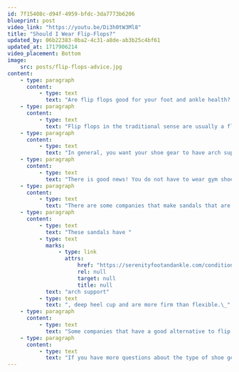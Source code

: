 ```yaml
---
id: 7f15408c-d94f-4959-bfdc-3da7773b6206
blueprint: post
video_link: "https://youtu.be/Di3h0tW3Ml8"
title: "Should I Wear Flip-Flops?"
updated_by: 06b22383-0ba2-4c31-a8de-ab3b25c4bf61
updated_at: 1717906214
video_placement: Bottom
image:
    src: posts/flip-flops-advice.jpg
content:
    - type: paragraph
      content:
          - type: text
            text: "Are flip flops good for your foot and ankle health? Are flip flops something I should or should not wear? Are there flip flops that are good for your feet? If you have ever wondered any of these questions, please keep on reading!"
    - type: paragraph
      content:
          - type: text
            text: "Flip flops in the traditional sense are usually a flat surface with a thong strap. This is not supportive for your feet and ankles at all.\_"
    - type: paragraph
      content:
          - type: text
            text: "In general, you want your shoe gear to have arch support, a firm heel cup, and generally more rigid than flexible. Flip flops do not have any of the above. You may notice that after wearing flip-flops for more than an hour or so, your foot and/or ankle become painful. This is because flip-flops do not provide the support that most people need.\_"
    - type: paragraph
      content:
          - type: text
            text: "There is good news! You do not have to wear gym shoes all the time for your feet to be comfortable and breathe!\_"
    - type: paragraph
      content:
          - type: text
            text: "There are some companies that make sandals that are supportive but are also not enclosed, so your feet can breathe.\_"
    - type: paragraph
      content:
          - type: text
            text: "These sandals have "
          - type: text
            marks:
                - type: link
                  attrs:
                      href: "https://serenityfootandankle.com/conditions-treated/heel-pain-and-arch-pain-foot-pain-ankle-pain-heel-pain-heel-injury/"
                      rel: null
                      target: null
                      title: null
            text: "arch support"
          - type: text
            text: ", deep heel cup and are more firm than flexible.\_"
    - type: paragraph
      content:
          - type: text
            text: "Some companies that have a good alternative to flip flops are Birkenstocks, Clarks and Vionics."
    - type: paragraph
      content:
          - type: text
            text: "If you have more questions about the type of shoe gear you should or should not be wearing, come see me at {{ business:name }}!\_"
---
```

